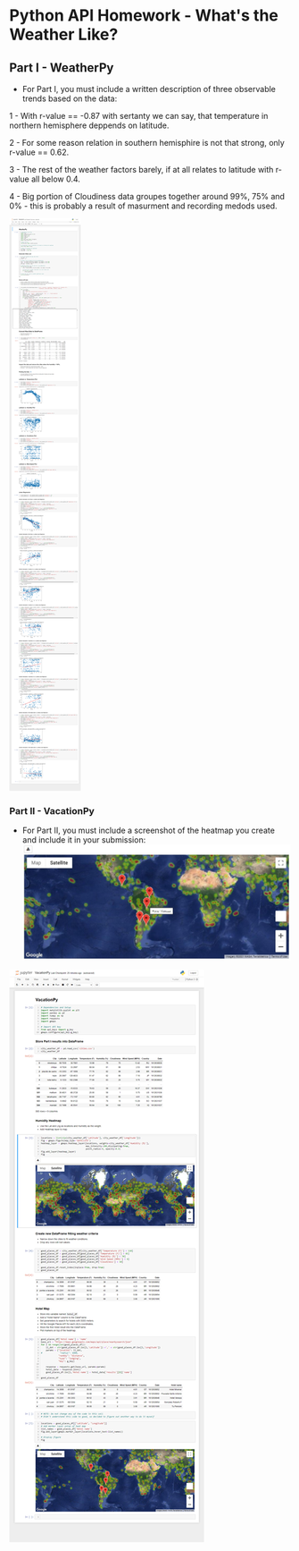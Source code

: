 # Python API Homework - What's the Weather Like?

## Part I - WeatherPy
* For Part I, you must include a written description of three observable trends based on the data:

1 - With r-value == -0.87 with sertanty we can say, that temperature in northern hemisphere deppends on latitude.

2 - For some reason relation in southern hemisphire is not that strong, only r-value == 0.62.

3 - The rest of the weather factors barely, if at all relates to latitude with r-value all below 0.4.

4 - Big portion of Cloudiness data groupes together around 99%, 75% and 0% - this is probably a result of masurment and recording medods used.

![Notebook screenshot part 1](screencapture-localhost-8888-notebooks-WEATHER-Python-API-starter-code-WeatherPy-ipynb-2021-02-06-21_38_26.png)



### Part II - VacationPy

* For Part II, you must include a screenshot of the heatmap you create and include it in your submission:
![Screenshot of heatmap](heatmap.jpg)

![Notebook screenshot part 1](screencapture-localhost-8888-notebooks-WEATHER-Python-API-starter-code-VacationPy-ipynb-2021-02-06-21_38_47.png)


